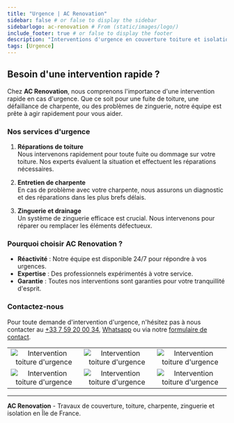 ```yaml
---
title: "Urgence | AC Renovation"
sidebar: false # or false to display the sidebar
sidebarlogo: ac-renovation # From (static/images/logo/)
include_footer: true # or false to display the footer
description: "Interventions d'urgence en couverture toiture et isolation. Contactez AC Renovation pour des réparations rapides en Île de France."
tags: [Urgence]
---
```

## Besoin d'une intervention rapide ?

Chez **AC Renovation**, nous comprenons l'importance d'une intervention rapide en cas d'urgence. Que ce soit pour une fuite de toiture, une défaillance de charpente, ou des problèmes de zinguerie, notre équipe est prête à agir rapidement pour vous aider.

### Nos services d'urgence

1. **Réparations de toiture**  
   Nous intervenons rapidement pour toute fuite ou dommage sur votre toiture. Nos experts évaluent la situation et effectuent les réparations nécessaires.

2. **Entretien de charpente**  
   En cas de problème avec votre charpente, nous assurons un diagnostic et des réparations dans les plus brefs délais.

3. **Zinguerie et drainage**  
   Un système de zinguerie efficace est crucial. Nous intervenons pour réparer ou remplacer les éléments défectueux.

### Pourquoi choisir AC Renovation ?

- **Réactivité** : Notre équipe est disponible 24/7 pour répondre à vos urgences.
- **Expertise** : Des professionnels expérimentés à votre service.
- **Garantie** : Toutes nos interventions sont garanties pour votre tranquillité d'esprit.

### Contactez-nous

Pour toute demande d'intervention d'urgence, n'hésitez pas à nous contacter au [+33 7 59 20 00 34](tel:+33759200034), [Whatsapp](https://wa.me/33759200034) ou via notre [formulaire de contact](../index.html#contact).

||||
|:-:|:-:|:-:|
|![Intervention toiture d'urgence](/images/illustrations/images/acrenovation-urgence-2.jpg)|![Intervention toiture d'urgence](/images/illustrations/images/acrenovation-urgence-3.jpg)|![Intervention toiture d'urgence](/images/illustrations/images/acrenovation-urgence-4.jpg)|
|![Intervention toiture d'urgence](/images/illustrations/images/acrenovation-urgence-beta.jpg)|![Intervention toiture d'urgence](/images/illustrations/images/acrenovation-urgence-gamma.jpg)|![Intervention toiture d'urgence](/images/illustrations/images/acrenovation-urgence-eta.jpg)|


---

**AC Renovation** - Travaux de couverture, toiture, charpente, zinguerie et isolation en Île de France.
